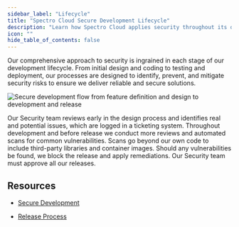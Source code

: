 ```yaml
---
sidebar_label: "Lifecycle"
title: "Spectro Cloud Secure Development Lifecycle"
description: "Learn how Spectro Cloud applies security throughout its development lifecycle."
icon: ""
hide_table_of_contents: false
---
```


Our comprehensive approach to security is ingrained in each stage of our development lifecycle. From initial design and
coding to testing and deployment, our processes are designed to identify, prevent, and mitigate security risks to ensure
we deliver reliable and secure solutions.

![Secure development flow from feature definition and design to development and release](/security_dev_lifecycle.png)

Our Security team reviews early in the design process and identifies real and potential issues, which are logged in a
ticketing system. Throughout development and before release we conduct more reviews and automated scans for common
vulnerabilities. Scans go beyond our own code to include third-party libraries and container images. Should any
vulnerabilities be found, we block the release and apply remediations. Our Security team must approve all our releases.

## Resources

- [Secure Development](secure-development.md)

- [Release Process](release-process.md)
